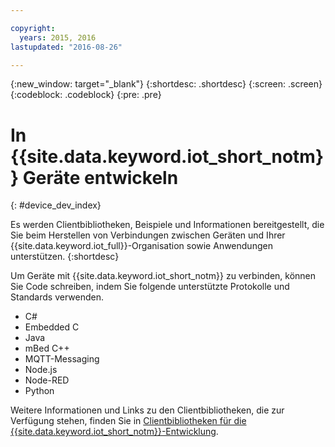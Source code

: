 ```yaml
---

copyright:
  years: 2015, 2016
lastupdated: "2016-08-26"

---
```


{:new_window: target="_blank"}
{:shortdesc: .shortdesc}
{:screen: .screen}
{:codeblock: .codeblock}
{:pre: .pre}

# In {{site.data.keyword.iot_short_notm}} Geräte entwickeln
{: #device_dev_index}

Es werden Clientbibliotheken, Beispiele und Informationen bereitgestellt, die Sie beim Herstellen von Verbindungen zwischen Geräten und Ihrer {{site.data.keyword.iot_full}}-Organisation sowie Anwendungen unterstützen.
{:shortdesc}

Um Geräte mit {{site.data.keyword.iot_short_notm}} zu verbinden, können Sie Code schreiben, indem Sie folgende unterstützte Protokolle und Standards verwenden.

- C#
- Embedded C
- Java
- mBed C++
- MQTT-Messaging
- Node.js
- Node-RED
- Python

Weitere Informationen und Links zu den Clientbibliotheken, die zur Verfügung stehen, finden Sie in [Clientbibliotheken für die {{site.data.keyword.iot_short_notm}}-Entwicklung](../iot_platform_client_lib.html).
